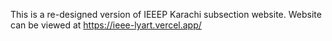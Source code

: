 This is a re-designed version of IEEEP Karachi subsection website. Website can be viewed at https://ieee-lyart.vercel.app/
